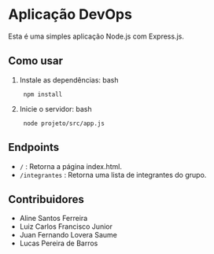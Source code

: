 # Aplicação DevOps

Esta é uma simples aplicação Node.js com Express.js.

## Como usar

1. Instale as dependências:
    bash
   ```
    npm install
   ```

3. Inicie o servidor:
    bash
   ```
    node projeto/src/app.js
   ```

## Endpoints

- ```/``` : Retorna a página index.html.
- ```/integrantes``` : Retorna uma lista de integrantes do grupo.

## Contribuidores

- Aline Santos Ferreira
- Luiz Carlos Francisco Junior
- Juan Fernando Lovera Saume
- Lucas Pereira de Barros
